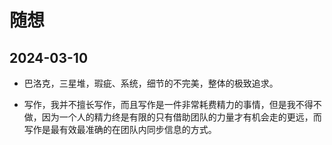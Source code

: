 # 随想

## 2024-03-10

- 巴洛克，三星堆，瑕疵、系统，细节的不完美，整体的极致追求。

- 写作，我并不擅长写作，而且写作是一件非常耗费精力的事情，但是我不得不做，因为一个人的精力终是有限的只有借助团队的力量才有机会走的更远，而写作是最有效最准确的在团队内同步信息的方式。
